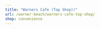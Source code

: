```yaml
---
title: "Warners Cafe (Top Shop))"
url: /warner-beach/warners-cafe-top-shop/
shop: convenience
---
```

